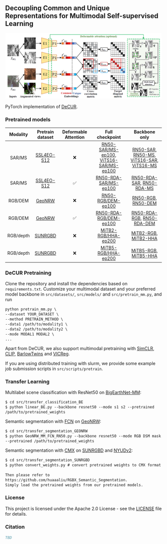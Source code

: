 ## Decoupling Common and Unique Representations for Multimodal Self-supervised Learning


<p align="center">
  <img width="800" alt="decur main structure" src="assets/decur_eccv.png">
</p>

PyTorch implementation of [DeCUR]().


### Pretrained models

| Modality | Pretrain dataset | Deformable Attention  | Full checkpoint | Backbone only |
| :---: | :---: | :---: | :---: | :---: | 
SAR/MS | [SSL4EO-S12](https://github.com/zhu-xlab/SSL4EO-S12) | ❌ | [RN50-SAR/MS-ep100](https://huggingface.co/wangyi111/DeCUR/resolve/main/rn50_ssl4eo-s12_joint_decur_ep100.pth), [ViTS16-SAR/MS-ep100](https://huggingface.co/wangyi111/DeCUR/resolve/main/vits16_ssl4eo-s12_joint_decur_ep100.pth) | [RN50-SAR](https://huggingface.co/wangyi111/DeCUR/resolve/main/rn50_ssl4eo-s12_sar_decur_ep100.pth), [RN50-MS](https://huggingface.co/wangyi111/DeCUR/resolve/main/rn50_ssl4eo-s12_ms_decur_ep100.pth), [ViTS16-SAR](https://huggingface.co/wangyi111/DeCUR/resolve/main/vits16_ssl4eo-s12_sar_decur_ep100.pth), [ViTS16-MS](https://huggingface.co/wangyi111/DeCUR/resolve/main/vits16_ssl4eo-s12_ms_decur_ep100.pth) |
SAR/MS | [SSL4EO-S12](https://github.com/zhu-xlab/SSL4EO-S12) | ✅ | [RN50-RDA-SAR/MS-ep100](https://huggingface.co/wangyi111/DeCUR/resolve/main/rn50_rda_ssl4eo-s12_joint_decur_ep100.pth) | [RN50-RDA-SAR](https://huggingface.co/wangyi111/DeCUR/resolve/main/rn50_rda_ssl4eo-s12_sar_decur_ep100.pth), [RN50-RDA-MS](https://huggingface.co/wangyi111/DeCUR/resolve/main/rn50_rda_ssl4eo-s12_ms_decur_ep100.pth) |
RGB/DEM | [GeoNRW](https://ieee-dataport.org/open-access/geonrw) | ❌ | [RN50-RGB/DEM-ep100](https://huggingface.co/wangyi111/DeCUR/resolve/main/rn50_geonrw_joint_decur_ep100.pth) | [RN50-RGB](https://huggingface.co/wangyi111/DeCUR/resolve/main/rn50_geonrw_rgb_decur_ep100.pth), [RN50-DEM](https://huggingface.co/wangyi111/DeCUR/resolve/main/rn50_geonrw_dem_decur_ep100.pth) |
RGB/DEM | [GeoNRW](https://ieee-dataport.org/open-access/geonrw) | ✅ | [RN50-RDA-RGB/DEM-ep100](https://huggingface.co/wangyi111/DeCUR/resolve/main/rn50_rda_geonrw_joint_decur_ep100.pth) | [RN50-RDA-RGB](https://huggingface.co/wangyi111/DeCUR/resolve/main/rn50_rda_geonrw_rgb_decur_ep100.pth), [RN50-RDA-DEM](https://huggingface.co/wangyi111/DeCUR/resolve/main/rn50_rda_geonrw_dem_decur_ep100.pth) |
RGB/depth | [SUNRGBD](https://rgbd.cs.princeton.edu/) | ❌ |[MiTB2-RGB/HHA-ep200](https://huggingface.co/wangyi111/DeCUR/resolve/main/mitb2_sunrgbd_rgb_hha_decur_ep200.pth) | [MiTB2-RGB](https://huggingface.co/wangyi111/DeCUR/resolve/main/mitb2_sunrgbd_backbone_rgb_decur_ep200.pth), [MiTB2-HHA](https://huggingface.co/wangyi111/DeCUR/resolve/main/mitb2_sunrgbd_backbone_hha_decur_ep200.pth) |
RGB/depth | [SUNRGBD](https://rgbd.cs.princeton.edu/) | ❌ |[MiTB5-RGB/HHA-ep200](https://huggingface.co/wangyi111/DeCUR/resolve/main/mitb5_sunrgbd_rgb_hha_decur_ep200.pth) | [MiTB5-RGB](https://huggingface.co/wangyi111/DeCUR/resolve/main/mitb5_sunrgbd_backbone_rgb_decur_ep200.pth), [MiTB5-HHA](https://huggingface.co/wangyi111/DeCUR/resolve/main/mitb5_sunrgbd_backbone_hha_decur_ep200.pth) |


### DeCUR Pretraining

Clone the repository and install the dependencies based on `requirements.txt`. Customize your multimodal dataset and your preferred model backbone in `src/datasets/`, `src/models/` and `src/pretrain_mm.py`, and run 

```
python pretrain_mm.py \
--dataset YOUR_DATASET \
--method PRETRAIN_METHOD \
--data1 /path/to/modality1 \
--data2 /path/to/modality2 \
--mode MODAL1 MODAL2 \
...
```

Apart from DeCUR, we also support multimodal pretraining with [SimCLR](https://arxiv.org/abs/2002.05709), [CLIP](https://arxiv.org/abs/2103.00020), [BarlowTwins](https://arxiv.org/abs/2103.03230v3) and [VICReg](https://arxiv.org/abs/2105.04906).

If you are using distributed training with slurm, we provide some example job submission scripts in `src/scripts/pretrain`.

### Transfer Learning

Multilabel scene classification with ResNet50 on [BigEarthNet-MM](https://arxiv.org/abs/2105.07921):

```
$ cd src/transfer_classification_BE
$ python linear_BE.py --backbone resnet50 --mode s1 s2 --pretrained /path/to/pretrained_weights
```

Semantic segmentation with [FCN](https://arxiv.org/abs/1411.4038) on [GeoNRW](https://ieee-dataport.org/open-access/geonrw):

```
$ cd src/transfer_segmentation_GEONRW
$ python GeoNRW_MM_FCN_RN50.py --backbone resnet50 --mode RGB DSM mask --pretrained /path/to/pretrained_weights
```

Semantic segmentation with [CMX](https://arxiv.org/abs/2203.04838) on [SUNRGBD](https://rgbd.cs.princeton.edu/) and [NYUDv2](https://cs.nyu.edu/~silberman/datasets/nyu_depth_v2.html): 

```
$ cd src/transfer_segmentation_SUNRGBD
$ python convert_weights.py # convert pretrained weights to CMX format

Then please refer to https://github.com/huaaaliu/RGBX_Semantic_Segmentation.
Simply load the pretrained weights from our pretrained models. 
```

### License

This project is licensed under the Apache 2.0 License - see the [LICENSE](LICENSE) file for details.


### Citation
```BibTeX
TBD
```
